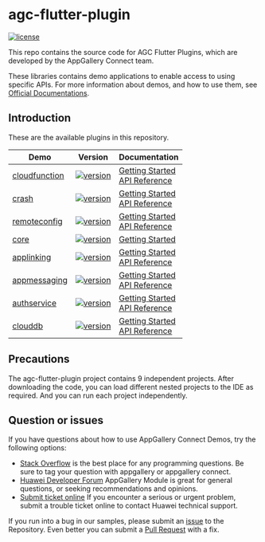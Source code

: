 # agc-flutter-plugin
[![license](https://img.shields.io/badge/license-Apache--2.0-green)](./LICENCE)

This repo contains the source code for AGC Flutter Plugins, which are developed by the AppGallery Connect team.

These libraries contains demo applications to enable access to using specific APIs. For more information
about demos, and how to use them, see
[Official Documentations](https://developer.huawei.com/consumer/en/doc/development/AppGallery-connect-Guides/agc-auth-flutter-usage-0000001063724847).


## Introduction
These are the available plugins in this repository.

| Demo | Version | Documentation |
|--------|-----|-----|
| [cloudfunction](./cloudfunctions) | [![version](https://img.shields.io/badge/Release-1.9.0+300-green)](./cloudfunctions) | [Getting Started](https://developer.huawei.com/consumer/en/doc/development/AppGallery-connect-Guides/agc-cloudfunction-introduction-0000001059279544) <br/> [API Reference](https://developer.huawei.com/consumer/en/doc/development/AppGallery-connect-References/flutter-function-overview-0000001082994615) |
| [crash](./crash) | [![version](https://img.shields.io/badge/Release-1.9.0+300-green)](./crash) | [Getting Started](https://developer.huawei.com/consumer/en/doc/development/AppGallery-connect-Guides/agc-crash-flutter-usage-0000001063046945) <br/> [API Reference](https://developer.huawei.com/consumer/en/doc/development/AppGallery-connect-References/flutter-overview-0000001063050323) |
| [remoteconfig](./remoteconfig) | [![version](https://img.shields.io/badge/Release-1.9.0+300-green)](./remoteconfig) |[Getting Started](https://developer.huawei.com/consumer/en/doc/development/AppGallery-connect-Guides/agc-remoteconfig-flutter-usage-0000001063287007) <br/> [API Reference](https://developer.huawei.com/consumer/en/doc/development/AppGallery-connect-References/flutter-remoteconfig-overview-0000001064965376) |
| [core](./remoteconfig) | [![version](https://img.shields.io/badge/Release-1.9.0+300-green)](./remoteconfig) |[Getting Started](https://developer.huawei.com/consumer/en/doc/development/AppGallery-connect-Guides/agc-get-started-flutter-0000001057642285) <br/>|
| [applinking](./applinking) | [![version](https://img.shields.io/badge/Release-1.3.0-yellow)](./applinking) | [Getting Started](https://developer.huawei.com/consumer/cn/doc/development/AppGallery-connect-Guides/agc-get-started-flutter) <br/> [API Reference](https://developer.huawei.com/consumer/cn/doc/development/AppGallery-connect-References/flutter-applinking-overview-0000001071392914) |
| [appmessaging](./appmessaging) | [![version](https://img.shields.io/badge/Release-1.3.0-yellow)](./appmessaging) | [Getting Started](https://developer.huawei.com/consumer/en/doc/development/AppGallery-connect-Guides/agc-appmessage-introduction-0000001071884501) <br/> [API Reference](https://developer.huawei.com/consumer/en/doc/development/AppGallery-connect-References/flutter-appmessaging-overview-0000001076597432) |
| [authservice](./authservice) | [![version](https://img.shields.io/badge/Release-1.3.0-yellow)](./authservice) | [Getting Started](https://developer.huawei.com/consumer/en/doc/development/AppGallery-connect-Guides/agc-auth-flutter-usage-0000001063724847) <br/> [API Reference](https://developer.huawei.com/consumer/en/doc/development/AppGallery-connect-References/flutter-auth-overview-0000001072100218) |
| [clouddb](./clouddb) | [![version](https://img.shields.io/badge/Release-1.3.0.300-yellow)](./clouddb) | [Getting Started](https://developer.huawei.com/consumer/en/doc/development/AppGallery-connect-Guides/agc-clouddb-introduction-0000001054212760) <br/> [API Reference](https://developer.huawei.com/consumer/en/doc/development/AppGallery-connect-References/flutter-clouddb-overview-0000001108597968) |



## Precautions
The agc-flutter-plugin project contains 9 independent projects. After downloading the code, you can load different nested projects to the IDE as required. And you can run each project independently.

## Question or issues
If you have questions about how to use AppGallery Connect Demos, try the following options:  
* [Stack Overflow](https://stackoverflow.com/questions/tagged/appgallery) is the best place for any programming questions. Be sure to tag your question with appgallery or appgallery connect.  
* [Huawei Developer Forum](https://forums.developer.huawei.com/forumPortal/en/home?fid=0101188387844930001) AppGallery Module is great for general questions, or seeking recommendations and opinions.
* [Submit ticket online](https://developer.huawei.com/consumer/en/support/feedback/#/) If you encounter a serious or urgent problem, submit a trouble ticket online to contact Huawei technical support.

If you run into a bug in our samples, please submit an [issue](https://github.com/AppGalleryConnect/agc-flutter-plugin/issues) to the Repository. Even better you can submit a [Pull Request](https://github.com/AppGalleryConnect/agc-flutter-plugin/pulls) with a fix.
